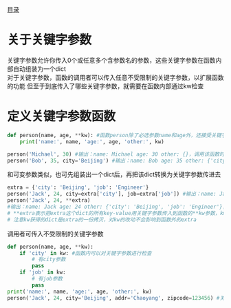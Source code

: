 [目录](../目录.md)

# 关于关键字参数 #
关键字参数允许你传入0个或任意多个含参数名的参数，这些关键字参数在函数内部自动组装为一个dict\
对于关键字参数，函数的调用者可以传入任意不受限制的关键字参数，以扩展函数的功能
但至于到底传入了哪些关键字参数，就需要在函数内部通过kw检查

# 定义关键字参数函数 #
```python
def person(name, age, **kw): #函数person除了必选参数name和age外，还接受关键字参数kw
    print('name:', name, 'age:', age, 'other:', kw)

person('Michael', 30) #输出：name: Michael age: 30 other: {}，调用该函数时，可只传入必选参数
person('Bob', 35, city='Beijing') #输出：name: Bob age: 35 other: {'city': 'Beijing'}，调用该函数时，也可传入任意个数的关键字参数
```

和可变参数类似，也可先组装出一个dict后，再把该dict转换为关键字参数传进去
```python
extra = {'city': 'Beijing', 'job': 'Engineer'}
person('Jack', 24, city=extra['city'], job=extra['job']) #输出：name: Jack age: 24 other: {'city': 'Beijing', 'job': 'Engineer'}
person('Jack', 24, **extra)  
#输出：name: Jack age: 24 other: {'city': 'Beijing', 'job': 'Engineer'}，是上例的简写形式
# **extra表示把extra这个dict的所有key-value用关键字参数传入到函数的**kw参数，kw将获得一个dict
# 注意kw获得的dict是extra的一份拷贝，对kw的改动不会影响到函数外的extra
```

调用者可传入不受限制的关键字参数

```python
def person(name, age, **kw):
    if 'city' in kw: #函数内可以对关键字参数进行检查
        # 有city参数
        pass
    if 'job' in kw:
        # 有job参数
        pass
print('name:', name, 'age:', age, 'other:', kw)
person('Jack', 24, city='Beijing', addr='Chaoyang', zipcode=123456) #关键字参数是任意的
```
